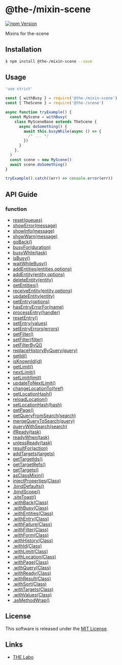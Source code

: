 @the-/mixin-scene
==========

<!---
This file is generated by the-tmpl. Do not update manually.
--->

<!-- Badge Start -->
<a name="badges"></a>

[![npm Version][bd_npm_shield_url]][bd_npm_url]

[bd_repo_url]: https://github.com/the-labo/the
[bd_travis_url]: http://travis-ci.org/the-labo/the
[bd_travis_shield_url]: http://img.shields.io/travis/the-labo/the.svg?style=flat
[bd_travis_com_url]: http://travis-ci.com/the-labo/the
[bd_travis_com_shield_url]: https://api.travis-ci.com/the-labo/the.svg?token=
[bd_license_url]: https://github.com/the-labo/the/blob/master/LICENSE
[bd_npm_url]: http://www.npmjs.org/package/@the-/mixin-scene
[bd_npm_shield_url]: http://img.shields.io/npm/v/@the-/mixin-scene.svg?style=flat
[bd_standard_url]: http://standardjs.com/
[bd_standard_shield_url]: https://img.shields.io/badge/code%20style-standard-brightgreen.svg

<!-- Badge End -->


<!-- Description Start -->
<a name="description"></a>

Mixins for the-scene

<!-- Description End -->


<!-- Overview Start -->
<a name="overview"></a>




<!-- Overview End -->


<!-- Sections Start -->
<a name="sections"></a>

<!-- Section from "doc/readme/01.Installation.md.hbs" Start -->

<a name="section-doc-readme-01-installation-md"></a>

Installation
-----

```bash
$ npm install @the-/mixin-scene --save
```


<!-- Section from "doc/readme/01.Installation.md.hbs" End -->

<!-- Section from "doc/readme/02.Usage.md.hbs" Start -->

<a name="section-doc-readme-02-usage-md"></a>

Usage
---------

```javascript
'use strict'

const { withBusy } = require('@the-/mixin-scene')
const { TheScene } = require('@the-/scene')

async function tryExample() {
  const MyScene = withBusy(
    class MySceneBase extends TheScene {
      async doSomething() {
        await this.busyWhile(async () => {
          /* ... */
        })
      }
    },
  )
  const scene = new MyScene()
  await scene.doSomething()
}

tryExample().catch((err) => console.error(err))

```


<!-- Section from "doc/readme/02.Usage.md.hbs" End -->


<!-- Sections Start -->

<a name="api"></a>

## API Guide

### function
- [reset(queues)](./doc/api/api.md#reset)
- [showError(message)](./doc/api/api.md#showError)
- [showInfo(message)](./doc/api/api.md#showInfo)
- [showWarn(message)](./doc/api/api.md#showWarn)
- [goBack()](./doc/api/api.md#goBack)
- [busyFor(duration)](./doc/api/api.md#busyFor)
- [busyWhile(task)](./doc/api/api.md#busyWhile)
- [isBusy()](./doc/api/api.md#isBusy)
- [waitWhileBusy()](./doc/api/api.md#waitWhileBusy)
- [addEntities(entities,options)](./doc/api/api.md#addEntities)
- [addEntity(entity,options)](./doc/api/api.md#addEntity)
- [deleteEntity(entity)](./doc/api/api.md#deleteEntity)
- [getEntities()](./doc/api/api.md#getEntities)
- [receiveEntity(entity,options)](./doc/api/api.md#receiveEntity)
- [updateEntity(entity)](./doc/api/api.md#updateEntity)
- [getEntry(options)](./doc/api/api.md#getEntry)
- [hasEntryErrorFor(name)](./doc/api/api.md#hasEntryErrorFor)
- [processEntry(handler)](./doc/api/api.md#processEntry)
- [resetEntry()](./doc/api/api.md#resetEntry)
- [setEntry(values)](./doc/api/api.md#setEntry)
- [setEntryErrors(errors)](./doc/api/api.md#setEntryErrors)
- [getFilter()](./doc/api/api.md#getFilter)
- [setFilter(filter)](./doc/api/api.md#setFilter)
- [setFilterByQ()](./doc/api/api.md#setFilterByQ)
- [replaceHistoryByQuery(query)](./doc/api/api.md#replaceHistoryByQuery)
- [getId()](./doc/api/api.md#getId)
- [isKnownId(id)](./doc/api/api.md#isKnownId)
- [getLimit()](./doc/api/api.md#getLimit)
- [nextLimit()](./doc/api/api.md#nextLimit)
- [setLimit(limit)](./doc/api/api.md#setLimit)
- [updateToNextLimit()](./doc/api/api.md#updateToNextLimit)
- [changeLocationTo(href)](./doc/api/api.md#changeLocationTo)
- [getLocationHash()](./doc/api/api.md#getLocationHash)
- [reloadLocation()](./doc/api/api.md#reloadLocation)
- [setLocationHash(hash)](./doc/api/api.md#setLocationHash)
- [getPage()](./doc/api/api.md#getPage)
- [getQueryFromSearch(search)](./doc/api/api.md#getQueryFromSearch)
- [mergeQueryToSearch(query)](./doc/api/api.md#mergeQueryToSearch)
- [queryWithSearch(search)](./doc/api/api.md#queryWithSearch)
- [ifReady(task)](./doc/api/api.md#ifReady)
- [readyWhen(task)](./doc/api/api.md#readyWhen)
- [unlessReady(task)](./doc/api/api.md#unlessReady)
- [resultFor(action)](./doc/api/api.md#resultFor)
- [addTargets(targets)](./doc/api/api.md#addTargets)
- [getTargetIds()](./doc/api/api.md#getTargetIds)
- [getTargetRefs()](./doc/api/api.md#getTargetRefs)
- [getTargets()](./doc/api/api.md#getTargets)
- [asClassMixin()](./doc/api/api.md#asClassMixin)
- [injectProperties(Class)](./doc/api/api.md#injectProperties)
- [.bindDefaults()](./doc/api/api.md#module_@the-/mixin-scene.bindDefaults)
- [.bindScope()](./doc/api/api.md#module_@the-/mixin-scene.bindScope)
- [.siteToast()](./doc/api/api.md#module_@the-/mixin-scene.siteToast)
- [.withBack(Class)](./doc/api/api.md#module_@the-/mixin-scene.withBack)
- [.withBusy(Class)](./doc/api/api.md#module_@the-/mixin-scene.withBusy)
- [.withEntities(Class)](./doc/api/api.md#module_@the-/mixin-scene.withEntities)
- [.withEntry(Class)](./doc/api/api.md#module_@the-/mixin-scene.withEntry)
- [.withFailure(Class)](./doc/api/api.md#module_@the-/mixin-scene.withFailure)
- [.withFilter(Class)](./doc/api/api.md#module_@the-/mixin-scene.withFilter)
- [.withForm(Class)](./doc/api/api.md#module_@the-/mixin-scene.withForm)
- [.withHistory(Class)](./doc/api/api.md#module_@the-/mixin-scene.withHistory)
- [.withId(Class)](./doc/api/api.md#module_@the-/mixin-scene.withId)
- [.withLimit(Class)](./doc/api/api.md#module_@the-/mixin-scene.withLimit)
- [.withLocation(Class)](./doc/api/api.md#module_@the-/mixin-scene.withLocation)
- [.withPage(Class)](./doc/api/api.md#module_@the-/mixin-scene.withPage)
- [.withQuery(Class)](./doc/api/api.md#module_@the-/mixin-scene.withQuery)
- [.withReady(Class)](./doc/api/api.md#module_@the-/mixin-scene.withReady)
- [.withResult(Class)](./doc/api/api.md#module_@the-/mixin-scene.withResult)
- [.withSort(Class)](./doc/api/api.md#module_@the-/mixin-scene.withSort)
- [.withTargets(Class)](./doc/api/api.md#module_@the-/mixin-scene.withTargets)
- [.withValues(Class)](./doc/api/api.md#module_@the-/mixin-scene.withValues)
- [.asMethodWrap()](./doc/api/api.md#module_@the-/mixin-scene.helpers.asMethodWrap)

<!-- LICENSE Start -->
<a name="license"></a>

License
-------
This software is released under the [MIT License](https://github.com/the-labo/the/blob/master/LICENSE).

<!-- LICENSE End -->


<!-- Links Start -->
<a name="links"></a>

Links
------

+ [THE Labo][the_labo_url]

[the_labo_url]: https://github.com/the-labo

<!-- Links End -->
